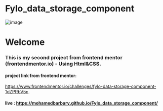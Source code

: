 # Fylo_data_storage_component
![image](https://github.com/MohamedBarbary/Fylo_data_storage_component/assets/99597455/67fac541-ebe7-4666-87ae-46357be002f4)
# Welcome 
### This is my second project from frontend mentor (frontendmentor.io) - Using Html&CSS.
 #### project link from frontend mentor:
   https://www.frontendmentor.io/challenges/fylo-data-storage-component-1dZPRbV5n.
 #### live : https://mohamedbarbary.github.io/Fylo_data_storage_component/
